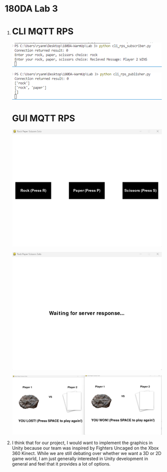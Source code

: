 # 180DA Lab 3
1. 
    # CLI MQTT RPS
    ![Alt text](cli_rps_subscriber.png)

    ![Alt text](cli_rps_publisher.png)

    # GUI MQTT RPS
    ![Alt text](rps_gui_start.png)

    ![Alt text](rps_gui_wait.png)

    ![Alt text](2p_rps_gui_result.png)

3. I think that for our project, I would want to implement the graphics in Unity because
our team was inspired by Fighters Uncaged on the Xbox 360 Kinect. While we are still debating
over whether we want a 3D or 2D game world, I am just generally interested in Unity development
in general and feel that it provides a lot of options.